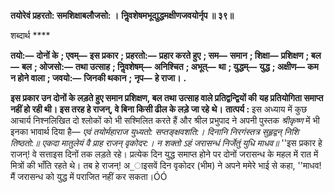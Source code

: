 **तयोरेवं प्रहरतो: समशिक्षाबलौजसो: ।** **निॢवशेषमभूद्युद्धमक्षीणजवयोर्नृप ॥ ३९॥** 

शब्दार्थ **** 

**तयो:—** **दोनों के** **; एवम्—** **इस प्रकार** **; प्रहरतो:—** **प्रहार करते हुए** **; सम—** **समान** **; शिक्षा—** **प्रशिक्षण** **; बल—** **बल** **; ओजसो:—** **तथा उत्साह** **; निॢवशेषम्—** **अनिश्चित** **; अभूत्—** **था** **; युद्धम्—** **युद्ध** **; अक्षीण—** **कम न होने वाला** **; जवयो:—** **जिनकी थकान** **;** **नृप—** **हे राजा।** **.** 

**इस प्रकार उन दोनों के लड़ते हुए समान प्रशिक्षण, बल तथा उत्साह वाले प्रतिद्वन्द्वियों की** **यह प्रतियोगिता समाप्त नहीं हो रही थी। इस तरह हे राजन्, वे बिना किसी ढील के लड़े जा रहे** **थे।** **तात्पर्य :** इस अध्याय में कुछ आचार्य निश्नलिखित दो श्लोकों को भी सश्मिलित करते हैं और श्रील प्रभुपाद ने अपनी पुस्तक *श्रीकृष्ण* में भी इनका भावार्थ दिया है— *एवं तयोर्महाराज युध्यतो: सप्तङ्क्षवशति:।* *दिनानि निरगंस्तत्र सुहृद्वन् निशि तिष्ठतो:॥* *एकदा मातुलेयं वै प्राह राजन् वृकोदर:।* *न शक्तो ऽहं जरासन्धं निर्जेतुं युधि माधव॥* ''इस प्रकार हे राजन्! वे सत्ताइस दिनों तक लड़ते रहे। प्रत्येक दिन युद्ध समाप्त होने पर दोनों जरासन्ध के महल में रात में मित्रों की भाँति रहते थे। तब हे राजन्! अ_ाइसवें दिन वृकोदर (भीम) ने अपने ममेरे भाई से कहा, ''माधव! मैं जरासन्ध को युद्ध में पराजित नहीं कर सकता।ÓÓ  